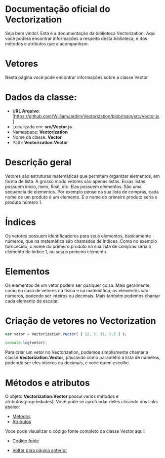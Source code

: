 # Documentação oficial do Vectorization
Seja bem vindo!. Está é a documentação da biblioteca Vectorization.
Aqui você poderá encontrar informações a respeito desta biblioteca, e dos métodos e atributos que a acompanham.

# Vetores
Nesta página você pode encontrar informações sobre a classe Vector

# Dados da classe:
 - **URL Arquivo**: [https://github.com/WilliamJardim/Vectorization/blob/main/src/Vector.js] 
 - Localizado em: **src/Vector.js**
 - Namespace: **Vectorization**
 - Nome da classe: **Vector**
 - Path: **Vectorization.Vector**

# Descrição geral
Vetores são estruturas matemáticas que permitem organizar elementos, em forma de lista. A grosso modo vetores são apenas listas. Essas listas possuem inicio, meio, final, etc. Elas possuem elementos. São uma sequencia de elementos. Por exemplo pense na sua lista de compras, cada nome de um produto é um elemento. E o nome do primeiro produto seria o produto número 1. 

# Índices
Os vetores possuem identificadores para seus elementos, basicamente números, que na matemática são chamados de índices. Como no exemplo forncecido, o nome do primeiro produto na sua lista de compras seria o elemento de índice 1, ou seja o primeiro elemento.

# Elementos
Os elementos de um vetor podem ser qualquer coisa. Mais geralmente, como no caso de vetores na física e na matemática, os elementos são números, podendo ser inteiros ou decimais. Mais também podemos chamar cada elemento de escalar.

# Criação de vetores no Vectorization
```javascript
var vetor = Vectorization.Vector( [ 12, 5, 11, 8.5 ] );

console.log(vetor);
```

Para criar um vetor no Vectorization, podemos simplismente chamar a classe **Vectorization.Vector**, passando como paramêtro a lista de números, podendo ser eles inteiros ou decimais, é você quem escolhe.

# Métodos e atributos
O objeto **Vectorization.Vector** possui varios métodos e atributos(propriedades). Você pode se aprofundar neles clicando nos links abaixo:
- [Métodos](Metodos/page.md)
- [Atributos](Atributos/page.md)

Voce pode visualizar o código fonte completo da classe Vector aqui:
* [Código fonte](https://github.com/WilliamJardim/Vectorization/blob/main/src/Vector.js)

* [Voltar para página anterior](../page.md)